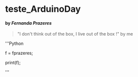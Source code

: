 # teste_ArduinoDay

#### by *Fernanda Prazeres* 


> "I don't think out of the box, I live out of the box !" by me


'''Python

f = fprazeres;

print(f);

'''
